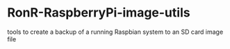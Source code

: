 # RonR-RaspberryPi-image-utils
tools to create a backup of a running Raspbian system to an SD card image file
